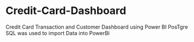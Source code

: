# Credit-Card-Dashboard
Credit Card Transaction and Customer Dashboard using Power BI 
PosTgre SQL was used to import Data into PowerBi 




